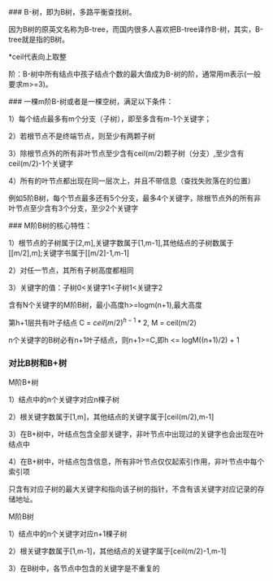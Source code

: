 ### B-树，即为B树，多路平衡查找树。

因为B树的原英文名称为B-tree，而国内很多人喜欢把B-tree译作B-树，其实，B-tree就是指的B树。

*ceil代表向上取整

阶：B-树中所有结点中孩子结点个数的最大值成为B-树的阶，通常用m表示(一般要求m>=3)。

### 一棵m阶B-树或者是一棵空树，满足以下条件：

1）每个结点最多有m个分支（子树），即至多含有m-1个关键字；

2）若根节点不是终端节点，则至少有两颗子树

3）除根节点外的所有非叶节点至少含有ceil(m/2)颗子树（分支）,至少含有ceil(m/2)-1个关键字

4）所有的叶节点都出现在同一层次上，并且不带信息（查找失败落在的位置）

例如5阶B树，每个节点最多还有5个分支，最多4个关键字，除根节点外的所有非叶节点至少含有3个分支，至少2个关键字

### M阶B树的核心特性：

1）根节点的子树属于[2,m],关键字数属于[1,m-1],其他结点的子树数属于[[m/2],m];关键字书属于[[m/2]-1,m-1]

2）对任一节点，其所有子树高度都相同

3）关键字的值：子树0<关键字1<子树1<关键字2

含有N个关键字的M阶B树，最小高度h>=logm(n+1),最大高度

第h+1层共有叶子结点 C = $ceil(m/2)^{h-1}* 2$, M = ceil(m/2)

n个关键字的B树必有n+1叶子结点，则n+1>=C,即h <= logM((n+1)/2) + 1

### 对比B树和B+树

M阶B+树

1）结点中的n个关键字对应n棵子树

2）根关键字数属于[1,m]，其他结点的关键字属于[ceil(m/2),m-1]

3）在B+树中，叶结点包含全部关键字，非叶节点中出现过的关键字也会出现在叶结点中

4）在B+树中，叶结点包含信息，所有非叶节点仅仅起索引作用，非叶节点中每个索引项

只含有对应子树的最大关键字和指向该子树的指针，不含有该关键字对应记录的存储地址。

M阶B树

1）结点中的n个关键字对应n+1棵子树

2）根关键字数属于[1,m-1]，其他结点的关键字属于[ceil(m/2)-1,m-1]

3）在B树中，各节点中包含的关键字是不重复的